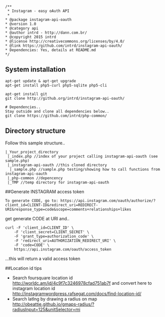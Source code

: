 ```
/**
 * Instagram - easy oAuth API 
 * 
* @package instagram-api-oauth
* @version 1.0
* @category api
* @author intrd - http://dann.com.br/
* @copyright 2015 intrd
* @license http://creativecommons.org/licenses/by/4.0/
* @link https://github.com/intrd/instagram-api-oauth/
* Dependencies: Yes, details at README.md
*/
```
## System installation
```
apt-get update & apt-get upgrade
apt-get install php5-curl php5-sqlite php5-cli

apt-get install git
git clone http://github.org/intrd/instagram-api-oauth/

# Dependencies.. 
Stay outside and clone all dependencies below..
git clone https://github.com/intrd/php-common/ 
```
## Directory structure
Follow this sample structure..
```
|_Your_project_directory
 |_index.php //index of your project calling instagram-api-oauth (see sample.php)
 |_instagram-api-oauth //this cloned directory
  |_sample.php //sample.php testing/showing how to call functions from instagram-api-oauth
 |_php-common //depencency
 |_TMP //temp directory for instagram-api-oauth

```

##Generate INSTAGRAM access token
```
To generate CODE, go to: https://api.instagram.com/oauth/authorize/?client_id=CLIENT-ID&redirect_uri=REDIRECT-URI&response_type=code&scope=comments+relationships+likes
```
get generate CODE at URI and..
```
curl -F 'client_id=CLIENT_ID' \
    -F 'client_secret=CLIENT_SECRET' \
    -F 'grant_type=authorization_code' \
    -F 'redirect_uri=AUTHORIZATION_REDIRECT_URI' \
    -F 'code=CODE' \
    https://api.instagram.com/oauth/access_token
```
...this will return a valid access token

##Location id tips
- Search foursquare location id http://worldc.am/id/4c9f7c3246978cfad751ab7f and convert here to instagram location id http://instagramwordpress.rafsegat.com/docs/find-location-id/
- Search latlng by drawing a radius on map http://obeattie.github.io/gmaps-radius/?radiusInput=125&unitSelector=mi